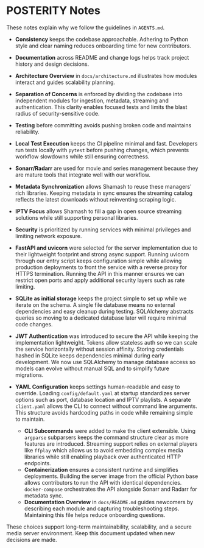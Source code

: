 # POSTERITY Notes

These notes explain why we follow the guidelines in `AGENTS.md`.

- **Consistency** keeps the codebase approachable. Adhering to Python style
  and clear naming reduces onboarding time for new contributors.
- **Documentation** across README and change logs helps track project
  history and design decisions.
- **Architecture Overview** in `docs/architecture.md` illustrates how modules
  interact and guides scalability planning.
- **Separation of Concerns** is enforced by dividing the codebase into
  independent modules for ingestion, metadata, streaming and authentication.
  This clarity enables focused tests and limits the blast radius of
  security-sensitive code.
- **Testing** before committing avoids pushing broken code and maintains
  reliability.
- **Local Test Execution** keeps the CI pipeline minimal and fast. Developers
  run tests locally with `pytest` before pushing changes, which prevents
  workflow slowdowns while still ensuring correctness.
- **Sonarr/Radarr** are used for movie and series management because they
  are mature tools that integrate well with our workflow.
- **Metadata Synchronization** allows Shamash to reuse these managers' rich
  libraries. Keeping metadata in sync ensures the streaming catalog reflects the
  latest downloads without reinventing scraping logic.
- **IPTV Focus** allows Shamash to fill a gap in open source streaming
  solutions while still supporting personal libraries.
- **Security** is prioritized by running services with minimal privileges and
  limiting network exposure.
- **FastAPI and uvicorn** were selected for the server implementation due to
  their lightweight footprint and strong async support. Running uvicorn through
  our entry script keeps configuration simple while allowing production
  deployments to front the service with a reverse proxy for HTTPS termination.
Running the API in this manner ensures we can restrict open ports and apply
additional security layers such as rate limiting.

- **SQLite as initial storage** keeps the project simple to set up while we
  iterate on the schema. A single file database means no external dependencies
  and easy cleanup during testing. SQLAlchemy abstracts queries so moving to a
  dedicated database later will require minimal code changes.

- **JWT Authentication** was introduced to secure the API while keeping the
  implementation lightweight. Tokens allow stateless auth so we can scale the
  service horizontally without session affinity. Storing credentials hashed in
  SQLite keeps dependencies minimal during early development. We now use
  SQLAlchemy to manage database access so models can evolve without manual SQL
  and to simplify future migrations.

- **YAML Configuration** keeps settings human-readable and easy to override.
  Loading `config/default.yaml` at startup standardizes server options such as
  port, database location and IPTV playlists. A separate `client.yaml` allows
  the CLI to connect without command line arguments. This structure avoids
  hardcoding paths in code while remaining simple to maintain.

  - **CLI Subcommands** were added to make the client extensible. Using
    `argparse` subparsers keeps the command structure clear as more features are
    introduced. Streaming support relies on external players like `ffplay` which
    allows us to avoid embedding complex media libraries while still enabling
    playback over authenticated HTTP endpoints.
  - **Containerization** ensures a consistent runtime and simplifies
    deployments. Building the server image from the official Python base allows
    contributors to run the API with identical dependencies. `docker-compose`
    orchestrates the API alongside Sonarr and Radarr for metadata sync.
  - **Documentation Overview** in `docs/README.md` guides newcomers by describing
    each module and capturing troubleshooting steps. Maintaining this file helps
    reduce onboarding questions.

These choices support long-term maintainability, scalability, and a secure
media server environment. Keep this document updated when new decisions are
made.
